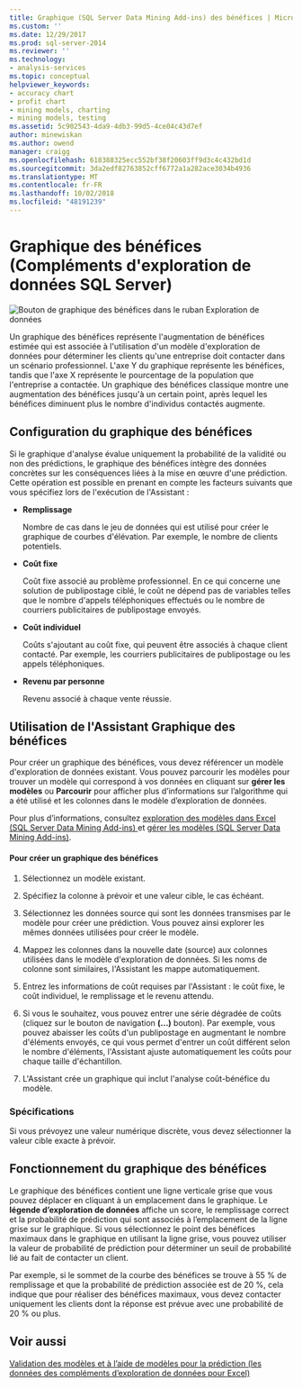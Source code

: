```yaml
---
title: Graphique (SQL Server Data Mining Add-ins) des bénéfices | Microsoft Docs
ms.custom: ''
ms.date: 12/29/2017
ms.prod: sql-server-2014
ms.reviewer: ''
ms.technology:
- analysis-services
ms.topic: conceptual
helpviewer_keywords:
- accuracy chart
- profit chart
- mining models, charting
- mining models, testing
ms.assetid: 5c902543-4da9-4db3-99d5-4ce04c43d7ef
author: minewiskan
ms.author: owend
manager: craigg
ms.openlocfilehash: 618388325ecc552bf38f20603ff9d3c4c432bd1d
ms.sourcegitcommit: 3da2edf82763852cff6772a1a282ace3034b4936
ms.translationtype: MT
ms.contentlocale: fr-FR
ms.lasthandoff: 10/02/2018
ms.locfileid: "48191239"
---
```

# <a name="profit-chart-sql-server-data-mining-add-ins"></a>Graphique des bénéfices (Compléments d'exploration de données SQL Server)
  ![Bouton de graphique des bénéfices dans le ruban Exploration de données](media/dmc-profitchart.gif "bouton graphique des bénéfices dans le ruban Exploration de données")  
  
 Un graphique des bénéfices représente l'augmentation de bénéfices estimée qui est associée à l'utilisation d'un modèle d'exploration de données pour déterminer les clients qu'une entreprise doit contacter dans un scénario professionnel. L'axe Y du graphique représente les bénéfices, tandis que l'axe X représente le pourcentage de la population que l'entreprise a contactée. Un graphique des bénéfices classique montre une augmentation des bénéfices jusqu'à un certain point, après lequel les bénéfices diminuent plus le nombre d'individus contactés augmente.  
  
## <a name="configuring-the-profit-chart"></a>Configuration du graphique des bénéfices  
 Si le graphique d'analyse évalue uniquement la probabilité de la validité ou non des prédictions, le graphique des bénéfices intègre des données concrètes sur les conséquences liées à la mise en œuvre d'une prédiction. Cette opération est possible en prenant en compte les facteurs suivants que vous spécifiez lors de l'exécution de l'Assistant :   
  
-   **Remplissage**  
  
     Nombre de cas dans le jeu de données qui est utilisé pour créer le graphique de courbes d'élévation. Par exemple, le nombre de clients potentiels.  
  
-   **Coût fixe**  
  
     Coût fixe associé au problème professionnel. En ce qui concerne une solution de publipostage ciblé, le coût ne dépend pas de variables telles que le nombre d'appels téléphoniques effectués ou le nombre de courriers publicitaires de publipostage envoyés.  
  
-   **Coût individuel**  
  
     Coûts s'ajoutant au coût fixe, qui peuvent être associés à chaque client contacté. Par exemple, les courriers publicitaires de publipostage ou les appels téléphoniques.  
  
-   **Revenu par personne**  
  
     Revenu associé à chaque vente réussie.  
  
## <a name="using-the-profit-chart-wizard"></a>Utilisation de l'Assistant Graphique des bénéfices  
 Pour créer un graphique des bénéfices, vous devez référencer un modèle d'exploration de données existant. Vous pouvez parcourir les modèles pour trouver un modèle qui correspond à vos données en cliquant sur **gérer les modèles** ou **Parcourir** pour afficher plus d’informations sur l’algorithme qui a été utilisé et les colonnes dans le modèle d’exploration de données.  
  
 Pour plus d’informations, consultez [exploration des modèles dans Excel &#40;SQL Server Data Mining Add-ins&#41; ](browsing-models-in-excel-sql-server-data-mining-add-ins.md) et [gérer les modèles &#40;SQL Server Data Mining Add-ins&#41;](manage-models-sql-server-data-mining-add-ins.md).  
  
#### <a name="to-create-a-profit-chart"></a>Pour créer un graphique des bénéfices  
  
1.  Sélectionnez un modèle existant.  
  
2.  Spécifiez la colonne à prévoir et une valeur cible, le cas échéant.  
  
3.  Sélectionnez les données source qui sont les données transmises par le modèle pour créer une prédiction. Vous pouvez ainsi explorer les mêmes données utilisées pour créer le modèle.  
  
4.  Mappez les colonnes dans la nouvelle date (source) aux colonnes utilisées dans le modèle d'exploration de données. Si les noms de colonne sont similaires, l'Assistant les mappe automatiquement.  
  
5.  Entrez les informations de coût requises par l'Assistant : le coût fixe, le coût individuel, le remplissage et le revenu attendu.  
  
6.  Si vous le souhaitez, vous pouvez entrer une série dégradée de coûts (cliquez sur le bouton de navigation **(...)**  bouton). Par exemple, vous pouvez abaisser les coûts d'un publipostage en augmentant le nombre d'éléments envoyés, ce qui vous permet d'entrer un coût différent selon le nombre d'éléments, l'Assistant ajuste automatiquement les coûts pour chaque taille d'échantillon.  
  
7.  L'Assistant crée un graphique qui inclut l'analyse coût-bénéfice du modèle.  
  
### <a name="requirements"></a>Spécifications  
 Si vous prévoyez une valeur numérique discrète, vous devez sélectionner la valeur cible exacte à prévoir.  
  
## <a name="understanding-the-profit-chart"></a>Fonctionnement du graphique des bénéfices  
 Le graphique des bénéfices contient une ligne verticale grise que vous pouvez déplacer en cliquant à un emplacement dans le graphique. Le **légende d’exploration de données** affiche un score, le remplissage correct et la probabilité de prédiction qui sont associés à l’emplacement de la ligne grise sur le graphique. Si vous sélectionnez le point des bénéfices maximaux dans le graphique en utilisant la ligne grise, vous pouvez utiliser la valeur de probabilité de prédiction pour déterminer un seuil de probabilité lié au fait de contacter un client.  
  
 Par exemple, si le sommet de la courbe des bénéfices se trouve à 55 % de remplissage et que la probabilité de prédiction associée est de 20 %, cela indique que pour réaliser des bénéfices maximaux, vous devez contacter uniquement les clients dont la réponse est prévue avec une probabilité de 20 % ou plus.  
  
## <a name="see-also"></a>Voir aussi  
 [Validation des modèles et à l’aide de modèles pour la prédiction &#40;les données des compléments d’exploration de données pour Excel&#41;](validating-models-and-using-models-for-prediction-data-mining-add-ins-for-excel.md)  
  
  

